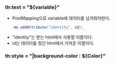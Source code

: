 ### th:text = "${variable}"
+ PostMapping으로 variable에 데이터를 넘겨줘야한다.

```java
	mo.addAttribute("identity", id);
```

+ "identity"는 받는 html에서 사용할 이름이다.
+ id는 데이터를 줬던 html에서 가져온 이름이다.

### th:style = "|background-color : ${Color}"
